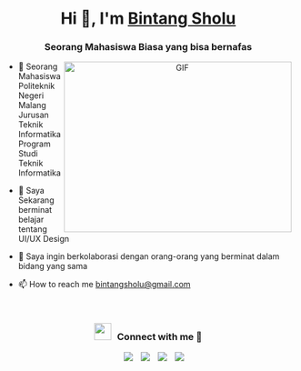 <h1 align="center">Hi 👋, I'm <a href="https://github.com/bintangsholu21" target="blank">
Bintang Sholu</a></h1>
<h3 align="center">Seorang Mahasiswa Biasa yang bisa bernafas</h3>
<a target="_blank" align="center">
  <img align="right" top="500" height="300" width="400" alt="GIF" src="https://media.giphy.com/media/SWoSkN6DxTszqIKEqv/giphy.gif">
</a>

- 🔭 Seorang Mahasiswa Politeknik Negeri Malang Jurusan Teknik Informatika Program Studi Teknik Informatika

- 🌱 Saya Sekarang berminat belajar tentang UI/UX Design

- 👯 Saya ingin berkolaborasi dengan orang-orang yang berminat dalam bidang yang sama

- 📫 How to reach me <a href="mailto:bintangsholu@gmail.com">bintangsholu@gmail.com</a>

<br/>
<h3 align="center" > <img src="https://media.giphy.com/media/iY8CRBdQXODJSCERIr/giphy.gif" width="30" height="30" style="margin-right: 10px;">Connect with me 🤝 </h3>

<p align="center">

 <div align="center"  class="icons-social" style="margin-left: 10px;">
        <a style="margin-left: 10px;"  target="_blank" href="https://www.linkedin.com/in/muhammad-bintang-sholu-firmansyah-602085209/">
			<img src="https://img.icons8.com/doodle/40/000000/linkedin--v2.png"></a>
        <a style="margin-left: 10px;" target="_blank" href="https://github.com/bintangsholu21">
		<img src="https://img.icons8.com/doodle/40/000000/github--v1.png"></a>
		<a style="margin-left: 10px;" target="_blank" href="https://www.instagram.com/firmansyah7482/">
			<img src="https://img.icons8.com/doodle/40/000000/instagram-new--v2.png"></a>
		<a style="margin-left: 10px;" target="_blank" href="https://www.youtube.com/@muhammadbintangsholufirman7430">
				<img src="https://img.icons8.com/doodle/1x/youtube--v2.png" ></a>
      </div>

</p>
